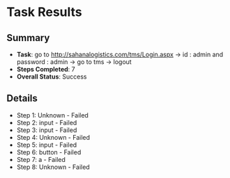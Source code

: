 
# Task Results

## Summary
- **Task**: go to http://sahanalogistics.com/tms/Login.aspx -> id : admin and password : admin ->  go to tms -> logout
- **Steps Completed**: 7
- **Overall Status**: Success

## Details
- Step 1: Unknown - Failed
- Step 2: input - Failed
- Step 3: input - Failed
- Step 4: Unknown - Failed
- Step 5: input - Failed
- Step 6: button - Failed
- Step 7: a - Failed
- Step 8: Unknown - Failed
